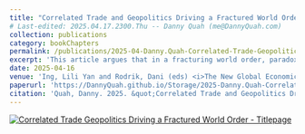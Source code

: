 ```yaml
---
title: "Correlated Trade and Geopolitics Driving a Fractured World Order"
# Last-edited: 2025.04.17.2300.Thu -- Danny Quah (me@DannyQuah.com)
collection: publications
category: bookChapters
permalink: /publications/2025-04-Danny.Quah-Correlated-Trade-Geopolitics-Fractured-Order-NEO/
excerpt: 'This article argues that in a fracturing world order, paradoxically, geopolitics and trade align.  It is, thus, a fallacy that geopolitics and economics provide a balance through working in opposition in a fragmenting global economy.'
date: 2025-04-16
venue: 'Ing, Lili Yan and Rodrik, Dani (eds) <i>The New Global Economic Order</i>'
paperurl: 'https://DannyQuah.github.io/Storage/2025-Danny.Quah-Correlated-Trade-Geopolitics-Fractured-Order-NEO.pdf'
citation: 'Quah, Danny. 2025. &quot;Correlated Trade and Geopolitics Driving a Fractured World Order.&quot; Ch. 5 in Ing, Lili Yan and Rodrik, Dani (eds.) <i>The New Global Economic Order</i>.'
---
```

[<img src="https://DannyQuah.github.io/Storage/2025-Danny.Quah-Correlated-Trade-Geopolitics-Fractured-Order-NEO-titlepage.png" alt = "Correlated Trade Geopolitics Driving a Fractured World Order - Titlepage"/>](https://DannyQuah.github.io/Storage/2025-Danny.Quah-Correlated-Trade-Geopolitics-Fractured-Order-NEO.pdf)

